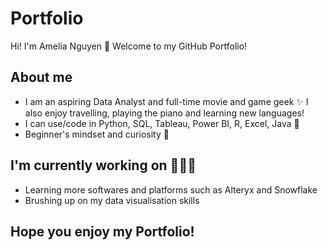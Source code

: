 # Portfolio
 
Hi! I'm Amelia Nguyen 👋 Welcome to my GitHub Portfolio!

## About me

- I am an aspiring Data Analyst and full-time movie and game geek ✨ I also enjoy travelling, playing the piano and learning new languages!
- I can use/code in Python, SQL, Tableau, Power BI, R, Excel, Java 📖
- Beginner's mindset and curiosity 🧠

## I'm currently working on 🚴🏻‍♀️
- Learning more softwares and platforms such as Alteryx and Snowflake
- Brushing up on my data visualisation skills

## Hope you enjoy my Portfolio!
